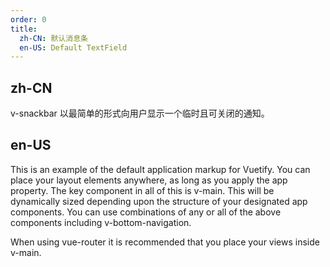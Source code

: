 ```yaml
---
order: 0
title:
  zh-CN: 默认消息条
  en-US: Default TextField
---
```


## zh-CN

v-snackbar 以最简单的形式向用户显示一个临时且可关闭的通知。

## en-US

This is an example of the default application markup for Vuetify. You can place your layout elements anywhere, as long as you apply the app property. The key component in all of this is v-main. This will be dynamically sized depending upon the structure of your designated app components. You can use combinations of any or all of the above components including v-bottom-navigation.

When using vue-router it is recommended that you place your views inside v-main.
